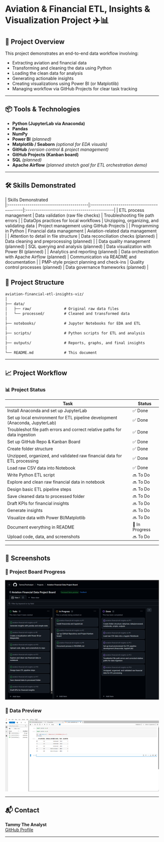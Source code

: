 # Aviation & Financial ETL, Insights & Visualization Project ✈️📊

## 📌 Project Overview
This project demonstrates an end-to-end data workflow involving:
- Extracting aviation and financial data
- Transforming and cleaning the data using Python
- Loading the clean data for analysis
- Generating actionable insights
- Creating visualizations using Power BI (or Matplotlib)
- Managing workflow via GitHub Projects for clear task tracking

---

## 📦 Tools & Technologies

- **Python (JupyterLab via Anaconda)**
- **Pandas**
- **NumPy**
- **Power BI** *(planned)*
- **Matplotlib / Seaborn** *(optional for EDA visuals)*
- **GitHub** *(version control & project management)*
- **GitHub Projects (Kanban board)**
- **SQL** *(planned)*
- **Apache Airflow** *(planned stretch goal for ETL orchestration demo)*

---

## 🛠️ Skills Demonstrated

| Skills Demonstrated                                         
|:-----------------------------------------|:-------------------------------------------|:---------------------------------------------|
| ETL process management                   | Data validation (raw file checks)          | Troubleshooting file path errors            |
| DataOps practices for local workflows    | Unzipping, organizing, and validating data | Project management using GitHub Projects    |
| Programming in Python                    | Financial data management                  | Aviation-related data management            |
| Attention to detail in file structure    | Data reconciliation checks (planned)       | Data cleaning and preprocessing (planned)   |
| Data quality management (planned)        | SQL querying and analysis (planned)        | Data visualization with Power BI (planned)  |
| Analytics and reporting (planned)        | Data orchestration with Apache Airflow (planned) | Communication via README and documentation |
| PMP-style project planning and check-ins | Quality control processes (planned)        | Data governance frameworks (planned)        |


## 📂 Project Structure

```
aviation-financial-etl-insights-viz/
│
├── data/
│   ├── raw/               # Original raw data files
│   └── processed/         # Cleaned and transformed data
│
├── notebooks/             # Jupyter Notebooks for EDA and ETL
│
├── scripts/               # Python scripts for ETL and analysis
│
├── outputs/               # Reports, graphs, and final insights
│
└── README.md              # This document
```

---

## 📈 Project Workflow

### 📊 Project Status

| Task                                                               | Status         |
|--------------------------------------------------------------------|----------------|
| Install Anaconda and set up JupyterLab                             | ✅ Done         |
| Set up local environment for ETL pipeline development (Anaconda, JupyterLab) | ✅ Done         |
| Troubleshot file path errors and correct relative paths for data ingestion | ✅ Done         |
| Set up GitHub Repo & Kanban Board                                  | ✅ Done         |
| Create folder structure                                            | ✅ Done         |
| Unzipped, organized, and validated raw financial data for ETL processing | ✅ Done         |
| Load raw CSV data into Notebook                                    | ✅ Done         |
| Write Python ETL script                                            | 🔜 To Do        |
| Explore and clean raw financial data in notebook                   | 🔜 To Do        |
| Design basic ETL pipeline steps                                    | 🔜 To Do        |
| Save cleaned data to processed folder                              | 🔜 To Do        |
| Draft KPIs for financial insights                                  | 🔜 To Do        |
| Generate insights                                                  | 🔜 To Do        |
| Visualize data with Power BI/Matplotlib                            | 🔜 To Do        |
| Document everything in README                                      | 🔄 In Progress  |
| Upload code, data, and screenshots                                 | 🔜 To Do        |



---

## 📸 Screenshots

### 📌 Project Board Progress
![](https://github.com/TammyTheAnalyst/aviation-financial-etl-insights-viz/blob/main/Screenshot%20(4645).png)

### 📌 Data Preview
![](https://github.com/TammyTheAnalyst/aviation-financial-etl-insights-viz/blob/main/Screenshot%20(4644).png)

---

## 📬 Contact
**Tammy The Analyst**  
[GitHub Profile](https://github.com/YourUsername)



 

---


